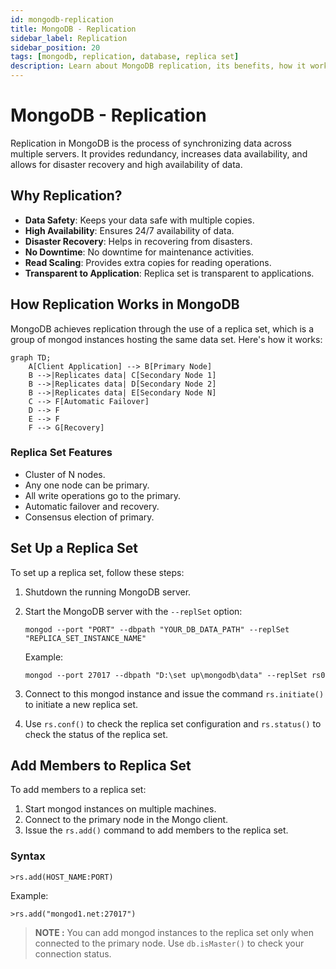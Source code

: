 ```yaml
---
id: mongodb-replication
title: MongoDB - Replication
sidebar_label: Replication
sidebar_position: 20
tags: [mongodb, replication, database, replica set]
description: Learn about MongoDB replication, its benefits, how it works, and how to set up and manage replica sets.
---
```


# MongoDB - Replication

Replication in MongoDB is the process of synchronizing data across multiple servers. It provides redundancy, increases data availability, and allows for disaster recovery and high availability of data.

## Why Replication?

- **Data Safety**: Keeps your data safe with multiple copies.
- **High Availability**: Ensures 24/7 availability of data.
- **Disaster Recovery**: Helps in recovering from disasters.
- **No Downtime**: No downtime for maintenance activities.
- **Read Scaling**: Provides extra copies for reading operations.
- **Transparent to Application**: Replica set is transparent to applications.

## How Replication Works in MongoDB

MongoDB achieves replication through the use of a replica set, which is a group of mongod instances hosting the same data set. Here's how it works:

```mermaid
graph TD;
    A[Client Application] --> B[Primary Node]
    B -->|Replicates data| C[Secondary Node 1]
    B -->|Replicates data| D[Secondary Node 2]
    B -->|Replicates data| E[Secondary Node N]
    C --> F[Automatic Failover]
    D --> F
    E --> F
    F --> G[Recovery]
```

### Replica Set Features

- Cluster of N nodes.
- Any one node can be primary.
- All write operations go to the primary.
- Automatic failover and recovery.
- Consensus election of primary.

## Set Up a Replica Set

To set up a replica set, follow these steps:

1. Shutdown the running MongoDB server.
2. Start the MongoDB server with the `--replSet` option:

   ```shell
   mongod --port "PORT" --dbpath "YOUR_DB_DATA_PATH" --replSet "REPLICA_SET_INSTANCE_NAME"
   ```

   Example:
   ```shell
   mongod --port 27017 --dbpath "D:\set up\mongodb\data" --replSet rs0
   ```

3. Connect to this mongod instance and issue the command `rs.initiate()` to initiate a new replica set.
4. Use `rs.conf()` to check the replica set configuration and `rs.status()` to check the status of the replica set.

## Add Members to Replica Set

To add members to a replica set:

1. Start mongod instances on multiple machines.
2. Connect to the primary node in the Mongo client.
3. Issue the `rs.add()` command to add members to the replica set.

### Syntax

```shell
>rs.add(HOST_NAME:PORT)
```

Example:

```shell
>rs.add("mongod1.net:27017")
```

> **NOTE :** You can add mongod instances to the replica set only when connected to the primary node. Use `db.isMaster()` to check your connection status.
